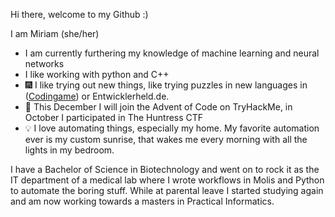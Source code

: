 Hi there, welcome to my Github :)

I am Miriam (she/her)

- I am currently furthering my knowledge of machine learning and neural networks
- I like working with python and C++
- :fireworks: I like trying out new things, like trying puzzles in new languages in ([Codingame](https://www.codingame.com/profile/983b2280e1dc93aa0999d9bdd39b0c61247199)) or Entwicklerheld.de.
- 🎄 This December I will join the Advent of Code on TryHackMe, in October I participated in The Huntress CTF
- :bulb: I love automating things, especially my home. My favorite automation ever is my custom sunrise, that wakes me every morning with all the lights in my bedroom.

I have a Bachelor of Science in Biotechnology and went on to rock it as the IT department of a medical lab where I wrote workflows in Molis and Python to automate the boring stuff. While at parental leave I started studying again and am now working towards a masters in Practical Informatics.
